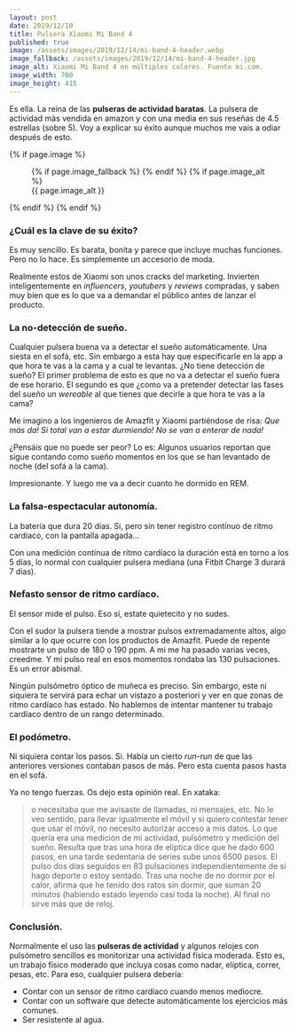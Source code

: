 ```yaml
---
layout: post
date: 2019/12/10
title: Pulsera Xiaomi Mi Band 4
published: true
image: /assets/images/2019/12/14/mi-band-4-header.webp
image_fallback: /assets/images/2019/12/14/mi-band-4-header.jpg
image_alt: Xiaomi Mi Band 4 en múltiples colores. Fuente mi.com.
image_width: 700
image_height: 415
---
```



Es ella. La reina de las **pulseras de actividad baratas**. La pulsera de actividad más vendida en amazon y con una 
media en sus reseñas de 4.5 estrellas (sobre 5). Voy a explicar su éxito aunque muchos me vais a odiar después de esto.


{% if page.image %}
<figure>
  <amp-img alt="{{ page.image_alt | default: page.title }}" layout="responsive"
           width="{{ page.image_width }}" height="{{ page.image_height }}" src="{{ page.image }}">
  {% if page.image_fallback %}
  <amp-img fallback alt="{{ page.img_alt | default: page.title }}" layout="responsive"
           width="{{ page.image_width }}" height="{{ page.image_height }}" src="{{ page.image_fallback }}">
  </amp-img>
  {% endif %}
  </amp-img>
{% if page.image_alt %}
<figcaption>
  {{ page.image_alt }}
</figcaption>
</figure>
{% endif %}
{% endif %}


### ¿Cuál es la clave de su éxito?

Es muy sencillo. Es barata, bonita y parece que incluye muchas funciones. Pero no lo hace. Es simplemente un 
accesorio de moda. 

Realmente estos de Xiaomi son unos cracks del marketing. Invierten inteligentemente en *influencers*, *youtubers* y *reviews* 
compradas, y saben muy bien que es lo que va a demandar el público antes de lanzar el producto.



### La no-detección de sueño.

Cualquier pulsera buena va a detectar el sueño automáticamente. Una siesta en el sofá, etc. Sin embargo a esta hay que
especificarle en la app a que hora te vas a la cama y a cual te levantas. ¿No tiene detección de sueño? El primer 
problema de esto es que no va a detectar el sueño fuera de ese horario. El segundo es que ¿como va a pretender 
detectar las fases del sueño un *wereable* al que tienes que decirle a que hora te vas a la cama?

Me imagino a los ingenieros de Amazfit y Xiaomi partiéndose de risa: *Que más da! Si total van a estar durmiendo! No se 
van a enterar de nada!*

¿Pensáis que no puede ser peor? Lo es: Algunos usuarios reportan que sigue contando como sueño momentos en los que 
se han levantado de noche (del sofá a la cama).

Impresionante. Y luego me va a decir cuanto he dormido en REM. 


### La falsa-espectacular autonomía.

La batería que dura 20 días. Si, pero sin tener registro contínuo de ritmo cardíaco, con la pantalla apagada...

Con una medición contínua de ritmo cardíaco la duración está en torno a los 5 días, lo normal con cualquier pulsera mediana
(una Fitbit Charge 3 durará 7 días).


### Nefasto sensor de ritmo cardíaco.

El sensor mide el pulso. Eso sí, estate quietecito y no sudes. 

Con el sudor la pulsera tiende a mostrar pulsos extremadamente altos, algo similar a lo que ocurre con los productos 
de Amazfit. Puede de repente mostrarte un pulso de 180 o 190 ppm. A mi me ha pasado varias veces, creedme. Y mi pulso 
real en esos momentos rondaba las 130 pulsaciones. Es un error abismal.  

Ningún pulsómetro óptico de muñeca es preciso. Sin embargo, este ni siquiera te servirá para echar
un vistazo a posteriori y ver en que zonas de ritmo cardíaco has estado. No hablemos de intentar mantener tu
trabajo cardíaco dentro de un rango determinado.


### El podómetro.

Ni siquiera contar los pasos. Si. Había un cierto *run-run* de que las anteriores versiones contaban pasos de más. 
Pero esta cuenta pasos hasta en el sofá. 

Ya no tengo fuerzas. Os dejo esta opinión real. En xataka:

> o necesitaba que me avisaste de llamadas, ni mensajes, etc. No le veo sentido, para llevar igualmente el móvil y
 si quiero contestar tener que usar el móvil, no necesito autorizar acceso a mis datos. Lo que quería era una medición 
 de mi actividad, pulsómetro y medición del sueño. Resulta que tras una hora de elíptica dice que he dado 600 pasos,
 en una tarde sedentaria de series sube unos 6500 pasos. El pulso dos días seguidos en 83 pulsaciones 
 independientemente de si hago deporte o estoy sentado. Tras una noche de no dormir por el calor, 
 afirma que he tenido dos ratos sin dormir, que suman 20 minutos (habiendo estado leyendo casi toda la noche). 
 Al final no sirve más que de reloj.
 
  
### Conclusión.

Normalmente el uso las **pulseras de actividad** y algunos relojes con pulsómetro sencillos es monitorizar una
actividad física moderada. Esto es, un trabajo físico moderado que incluya cosas como nadar, elíptica, correr, pesas, etc.
Para eso, cualquier pulsera debería:


* Contar con un sensor de ritmo cardíaco cuando menos mediocre.
* Contar con un software que detecte automáticamente los ejercicios más comunes.
* Ser resistente al agua.
